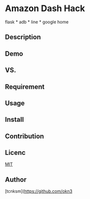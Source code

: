 Amazon Dash Hack
====

flask * adb * line * google home

## Description

## Demo

## VS. 

## Requirement

## Usage

## Install

## Contribution

## Licenc

[MIT](https://github.com/tcnksm/tool/blob/master/LICENCE)

## Author

[tcnksm](https://github.com/okn3
